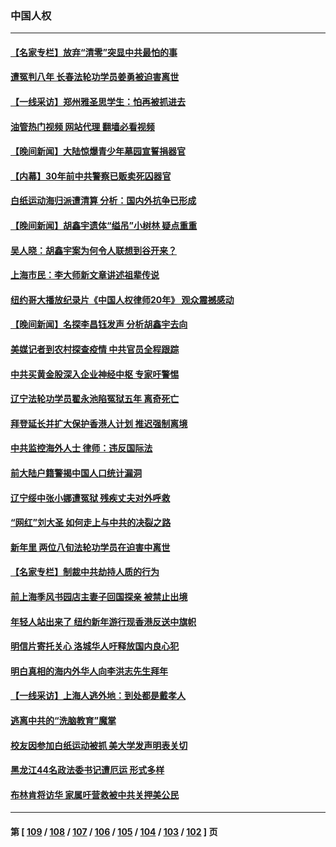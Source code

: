 ### 中国人权
---
#### [【名家专栏】放弃“清零”突显中共最怕的事](../../pages/ncid278/n13919485.md?02030845) 
#### [遭冤判八年 长春法轮功学员姜勇被迫害离世](../../pages/ncid278/n13919478.md?02030845) 
#### [【一线采访】郑州雅圣思学生：怕再被抓进去](../../pages/ncid278/n13919311.md?02030845) 
#### [油管热门视频 网站代理 翻墙必看视频](http://138.2.39.72:81/youtube.html?epic-marker?02030845)
#### [【晚间新闻】大陆惊爆青少年墓园宣誓捐器官](../../pages/ncid278/n13920075.md?02030845) 
#### [【内幕】30年前中共警察已贩卖死囚器官](../../pages/ncid278/n13919567.md?02030845) 
#### [白纸运动海归派遭清算 分析：国内外抗争已形成](../../pages/ncid278/n13919416.md?02030845) 
#### [【晚间新闻】胡鑫宇遗体“缢吊”小树林 疑点重重](../../pages/ncid278/n13919352.md?02030845) 
#### [吴人晓：胡鑫宇案为何令人联想到谷开来？](../../pages/ncid278/n13918681.md?02030845) 
#### [上海市民：李大师新文章讲述祖辈传说](../../pages/ncid278/n13917976.md?02030845) 
#### [纽约哥大播放纪录片《中国人权律师20年》 观众震撼感动](../../pages/ncid278/n13917073.md?02030845) 
#### [【晚间新闻】名探李昌钰发声 分析胡鑫宇去向](../../pages/ncid278/n13917122.md?02030845) 
#### [美媒记者到农村探查疫情 中共官员全程跟踪](../../pages/ncid278/n13916922.md?02030845) 
#### [中共买黄金股深入企业神经中枢 专家吁警惕](../../pages/ncid278/n13916857.md?02030845) 
#### [辽宁法轮功学员翟永池陷冤狱五年 离奇死亡](../../pages/ncid278/n13916049.md?02030845) 
#### [拜登延长并扩大保护香港人计划 推迟强制离境](../../pages/ncid278/n13916205.md?02030845) 
#### [中共监控海外人士 律师：违反国际法](../../pages/ncid278/n13915579.md?02030845) 
#### [前大陆户籍警揭中国人口统计漏洞](../../pages/ncid278/n13915733.md?02030845) 
#### [辽宁绥中张小娜遭冤狱 残疾丈夫对外呼救](../../pages/ncid278/n13915683.md?02030845) 
#### [“网红”刘大圣  如何走上与中共的决裂之路](../../pages/ncid278/n13915701.md?02030845) 
#### [新年里 两位八旬法轮功学员在迫害中离世](../../pages/ncid278/n13915319.md?02030845) 
#### [【名家专栏】制裁中共劫持人质的行为](../../pages/ncid278/n13914708.md?02030845) 
#### [前上海季风书园店主妻子回国探亲 被禁止出境](../../pages/ncid278/n13914587.md?02030845) 
#### [年轻人站出来了 纽约新年游行现香港反送中旗帜](../../pages/ncid278/n13914352.md?02030845) 
#### [明信片寄托关心 洛城华人吁释放国内良心犯](../../pages/ncid278/n13913750.md?02030845) 
#### [明白真相的海内外华人向李洪志先生拜年](../../pages/ncid278/n13912428.md?02030845) 
#### [【一线采访】上海人逃外地：到处都是戴孝人](../../pages/ncid278/n13912062.md?02030845) 
#### [逃离中共的“洗脑教育”魔掌](../../pages/ncid278/n13912049.md?02030845) 
#### [校友因参加白纸运动被抓 美大学发声明表关切](../../pages/ncid278/n13912005.md?02030845) 
#### [黑龙江44名政法委书记遭厄运 形式多样](../../pages/ncid278/n13909467.md?02030845) 
#### [布林肯将访华 家属吁营救被中共关押美公民](../../pages/ncid278/n13910252.md?02030845) 

---
#### 第 [ [109](./109.md?02030845) / [108](./108.md?02030845) / [107](./107.md?02030845) / [106](./106.md?02030845) / [105](./105.md?02030845) / [104](./104.md?02030845) / [103](./103.md?02030845) / [102](./102.md?02030845) ] 页
